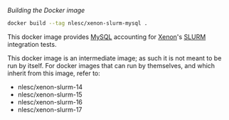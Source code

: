 *Building the Docker image*

```bash
docker build --tag nlesc/xenon-slurm-mysql .
```


This docker image provides [MySQL](https://www.mysql.com/) 
accounting for
[Xenon](https://github.com/NLeSC/Xenon)'s
[SLURM](https://slurm.schedmd.com/) integration tests.

This docker image is an intermediate image; as such it is not meant to be run by
itself. For docker images that can run by themselves, and which inherit from
this image, refer to:

- nlesc/xenon-slurm-14
- nlesc/xenon-slurm-15
- nlesc/xenon-slurm-16
- nlesc/xenon-slurm-17





